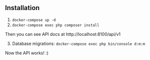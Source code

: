 ## Installation

1. `docker-compose up -d`
2. `docker-compose exec php composer install`

Then you can see API docs at http://localhost:8100/api/v1

3. Database migrations:
`docker-compose exec php bin/console d:m:m`
   
Now the API works! :)